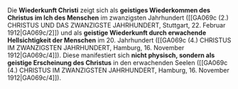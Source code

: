 
Die **Wiederkunft Christi** zeigt sich als **geistiges Wiederkommen des Christus im Ich des Menschen** im zwanzigsten Jahrhundert ([[GA069c (2.) CHRISTUS UND DAS ZWANZIGSTE JAHRHUNDERT, Stuttgart, 22. Februar 1912|GA069c/2]]) und als **geistige Wiederkunft durch erwachende Hellsichtigkeit der Menschen** im 20. Jahrhundert ([[GA069c (4.) CHRISTUS IM ZWANZIGSTEN JAHRHUNDERT, Hamburg, 16. November 1912|GA069c/4]]). Diese manifestiert sich **nicht physisch, sondern als geistige Erscheinung des Christus** in den erwachenden Seelen ([[GA069c (4.) CHRISTUS IM ZWANZIGSTEN JAHRHUNDERT, Hamburg, 16. November 1912|GA069c/4]]).
